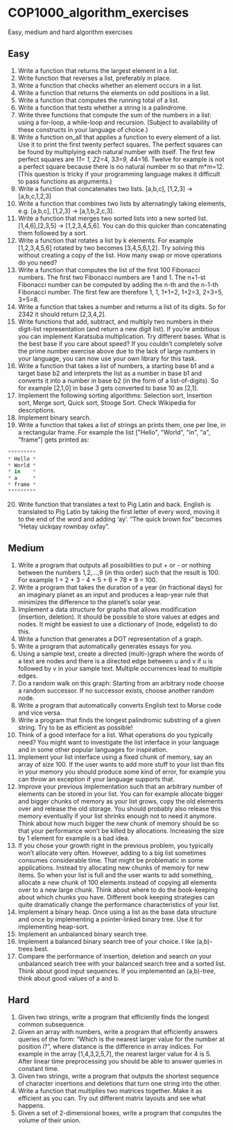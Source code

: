 # COP1000_algorithm_exercises
Easy, medium and hard algorithm exercises

## Easy

1. Write a function that returns the largest element in a list.
2. Write function that reverses a list, preferably in place.
3. Write a function that checks whether an element occurs in a list.
4. Write a function that returns the elements on odd positions in a list.
5. Write a function that computes the running total of a list.
6. Write a function that tests whether a string is a palindrome.
7. Write three functions that compute the sum of the numbers in a list: using a for-loop, a while-loop and recursion. (Subject to availability of these constructs in your language of choice.)
8. Write a function on_all that applies a function to every element of a list. Use it to print the first twenty perfect squares. The perfect squares can be found by multiplying each natural number with itself. The first few perfect squares are 1*1= 1, 2*2=4, 3*3=9, 4*4=16. Twelve for example is not a perfect square because there is no natural number m so that m*m=12. (This question is tricky if your programming language makes it difficult to pass functions as arguments.)
9. Write a function that concatenates two lists. [a,b,c], [1,2,3] → [a,b,c,1,2,3]
10. Write a function that combines two lists by alternatingly taking elements, e.g. [a,b,c], [1,2,3] → [a,1,b,2,c,3].
11. Write a function that merges two sorted lists into a new sorted list. [1,4,6],[2,3,5] → [1,2,3,4,5,6]. You can do this quicker than concatenating them followed by a sort.
12. Write a function that rotates a list by k elements. For example [1,2,3,4,5,6] rotated by two becomes [3,4,5,6,1,2]. Try solving this without creating a copy of the list. How many swap or move operations do you need?
13. Write a function that computes the list of the first 100 Fibonacci numbers. The first two Fibonacci numbers are 1 and 1. The n+1-st Fibonacci number can be computed by adding the n-th and the n-1-th Fibonacci number. The first few are therefore 1, 1, 1+1=2, 1+2=3, 2+3=5, 3+5=8.
14. Write a function that takes a number and returns a list of its digits. So for 2342 it should return [2,3,4,2].
15. Write functions that add, subtract, and multiply two numbers in their digit-list representation (and return a new digit list). If you’re ambitious you can implement Karatsuba multiplication. Try different bases. What is the best base if you care about speed? If you couldn’t completely solve the prime number exercise above due to the lack of large numbers in your language, you can now use your own library for this task.
16. Write a function that takes a list of numbers, a starting base b1 and a target base b2 and interprets the list as a number in base b1 and converts it into a number in base b2 (in the form of a list-of-digits). So for example [2,1,0] in base 3 gets converted to base 10 as [2,1].
17. Implement the following sorting algorithms: Selection sort, Insertion sort, Merge sort, Quick sort, Stooge Sort. Check Wikipedia for descriptions.
18. Implement binary search.
19. Write a function that takes a list of strings an prints them, one per line, in a rectangular frame. For example the list ["Hello", "World", "in", "a", "frame"] gets printed as:
```javascript
*********
* Hello *
* World *
* in    *
* a     *
* frame *
*********
```
20. Write function that translates a text to Pig Latin and back. English is translated to Pig Latin by taking the first letter of every word, moving it to the end of the word and adding ‘ay’. “The quick brown fox” becomes “Hetay uickqay rownbay oxfay”.

## Medium

1. Write a program that outputs all possibilities to put + or - or nothing between the numbers 1,2,…,9 (in this order) such that the result is 100. For example 1 + 2 + 3 - 4 + 5 + 6 + 78 + 9 = 100.
2. Write a program that takes the duration of a year (in fractional days) for an imaginary planet as an input and produces a leap-year rule that minimizes the difference to the planet’s solar year.
3. Implement a data structure for graphs that allows modification (insertion, deletion). It should be possible to store values at edges and nodes. It might be easiest to use a dictionary of (node, edgelist) to do this.
4. Write a function that generates a DOT representation of a graph.
5. Write a program that automatically generates essays for you.
6. Using a sample text, create a directed (multi-)graph where the words of a text are nodes and there is a directed edge between u and v if u is followed by v in your sample text. Multiple occurrences lead to multiple edges.
7. Do a random walk on this graph: Starting from an arbitrary node choose a random successor. If no successor exists, choose another random node.
8. Write a program that automatically converts English text to Morse code and vice versa.
9. Write a program that finds the longest palindromic substring of a given string. Try to be as efficient as possible!
10. Think of a good interface for a list. What operations do you typically need? You might want to investigate the list interface in your language and in some other popular languages for inspiration.
11. Implement your list interface using a fixed chunk of memory, say an array of size 100. If the user wants to add more stuff to your list than fits in your memory you should produce some kind of error, for example you can throw an exception if your language supports that.
12. Improve your previous implementation such that an arbitrary number of elements can be stored in your list. You can for example allocate bigger and bigger chunks of memory as your list grows, copy the old elements over and release the old storage. You should probably also release this memory eventually if your list shrinks enough not to need it anymore. Think about how much bigger the new chunk of memory should be so that your performance won’t be killed by allocations. Increasing the size by 1 element for example is a bad idea.
13. If you chose your growth right in the previous problem, you typically won’t allocate very often. However, adding to a big list sometimes consumes considerable time. That might be problematic in some applications. Instead try allocating new chunks of memory for new items. So when your list is full and the user wants to add something, allocate a new chunk of 100 elements instead of copying all elements over to a new large chunk. Think about where to do the book-keeping about which chunks you have. Different book keeping strategies can quite dramatically change the performance characteristics of your list.
14. Implement a binary heap. Once using a list as the base data structure and once by implementing a pointer-linked binary tree. Use it for implementing heap-sort.
15. Implement an unbalanced binary search tree.
16. Implement a balanced binary search tree of your choice. I like (a,b)-trees best.
17. Compare the performance of insertion, deletion and search on your unbalanced search tree with your balanced search tree and a sorted list. Think about good input sequences. If you implemented an (a,b)-tree, think about good values of a and b.

## Hard

1. Given two strings, write a program that efficiently finds the longest common subsequence.
2. Given an array with numbers, write a program that efficiently answers queries of the form: “Which is the nearest larger value for the number at position i?”, where distance is the difference in array indices. For example in the array [1,4,3,2,5,7], the nearest larger value for 4 is 5. After linear time preprocessing you should be able to answer queries in constant time.
3. Given two strings, write a program that outputs the shortest sequence of character insertions and deletions that turn one string into the other.
4. Write a function that multiplies two matrices together. Make it as efficient as you can. Try out different matrix layouts and see what happens.
5. Given a set of 2-dimensional boxes, write a program that computes the volume of their union.
